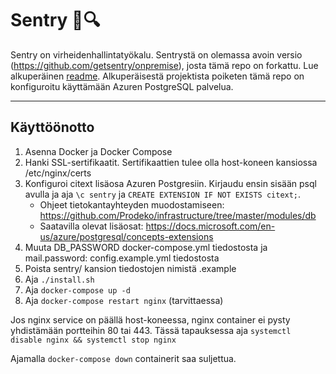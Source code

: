 # Sentry :bug::mag:

Sentry on virheidenhallintatyökalu. Sentrystä on olemassa avoin versio (https://github.com/getsentry/onpremise), josta tämä repo on forkattu. Lue alkuperäinen [readme](./readme_original.md). Alkuperäisestä projektista poiketen tämä repo on konfiguroitu käyttämään Azuren PostgreSQL palvelua.

---

## Käyttöönotto

1. Asenna Docker ja Docker Compose
2. Hanki SSL-sertifikaatit. Sertifikaattien tulee olla host-koneen kansiossa /etc/nginx/certs
3. Konfiguroi citext lisäosa Azuren Postgresiin. Kirjaudu ensin sisään psql avulla ja aja `\c sentry` ja `CREATE EXTENSION IF NOT EXISTS citext;`.
   - Ohjeet tietokantayhteyden muodostamiseen: https://github.com/Prodeko/infrastructure/tree/master/modules/db
   - Saatavilla olevat lisäosat: https://docs.microsoft.com/en-us/azure/postgresql/concepts-extensions
4. Muuta DB_PASSWORD docker-compose.yml tiedostosta ja mail.password: config.example.yml tiedostosta
5. Poista sentry/ kansion tiedostojen nimistä .example
6. Aja `./install.sh`
7. Aja `docker-compose up -d`
8. Aja `docker-compose restart nginx` (tarvittaessa)

Jos nginx service on päällä host-koneessa, nginx container ei pysty yhdistämään portteihin 80 tai 443. Tässä tapauksessa aja `systemctl disable nginx && systemctl stop nginx`

Ajamalla `docker-compose down` containerit saa suljettua.
